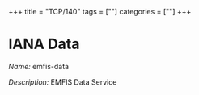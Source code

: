 +++
title = "TCP/140"
tags = [""]
categories = [""]
+++

# IANA Data

_Name:_ emfis-data

_Description:_ EMFIS Data Service

